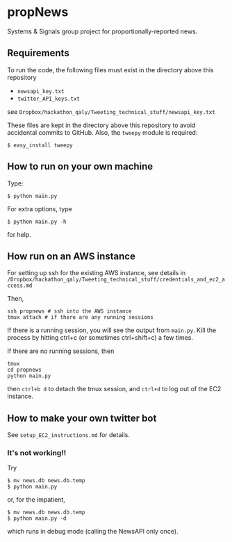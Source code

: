 # propNews

Systems &amp; Signals group project for proportionally-reported news.

## Requirements

To run the code, the following files must exist in the directory above this
repository

- `newsapi_key.txt`
- `twitter_API_keys.txt`

see `Dropbox/hackathon_qaly/Tweeting_technical_stuff/newsapi_key.txt`

These files are kept in the directory above this repository to avoid accidental
commits to GitHub. Also, the `tweepy` module is required:

```
$ easy_install tweepy
```

## How to run on your own machine

Type:
```
$ python main.py
```

For extra options, type
```
$ python main.py -h
```
for help.

## How run on an AWS instance

For setting up ssh for the existing AWS instance, see details in
`/Dropbox/hackathon_qaly/Tweeting_technical_stuff/credentials_and_ec2_access.md`

Then,

```
ssh propnews # ssh into the AWS instance
tmux attach # if there are any running sessions
```
If there is a running session, you will see the output from `main.py`. Kill the
process by hitting ctrl+c (or sometimes ctrl+shift+c) a few times.

If there are no running sessions, then
```
tmux
cd propnews
python main.py
```
then `ctrl+b d` to detach the tmux session, and `ctrl+d` to log out of the EC2
instance.

## How to make your own twitter bot

See `setup_EC2_instructions.md` for details.

### It's not working!!

Try
```
$ mv news.db news.db.temp
$ python main.py
```
or, for the impatient,
```
$ mv news.db news.db.temp
$ python main.py -d
```
which runs in debug mode (calling the NewsAPI only once).
